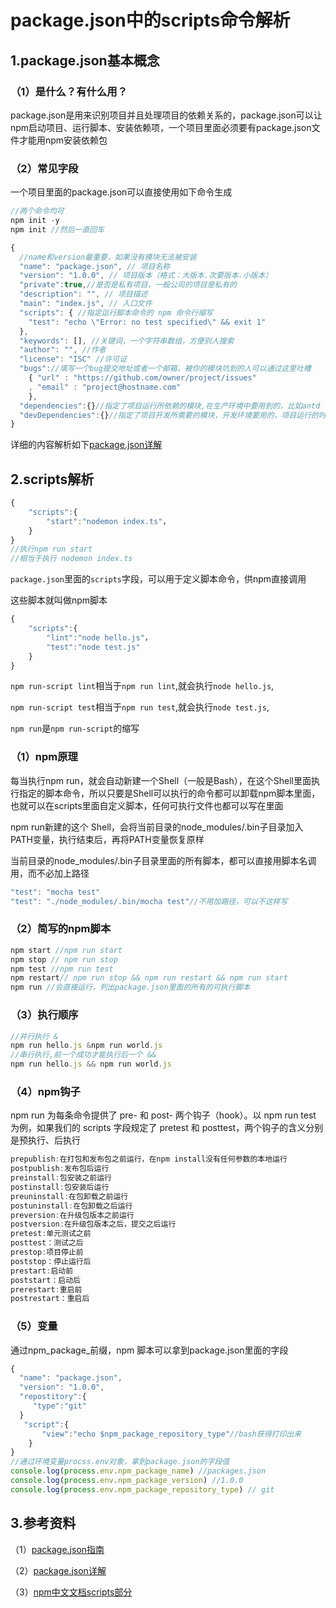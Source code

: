# package.json中的scripts命令解析

## 1.package.json基本概念

### （1）是什么？有什么用？

package.json是用来识别项目并且处理项目的依赖关系的，package.json可以让npm启动项目、运行脚本、安装依赖项，一个项目里面必须要有package.json文件才能用npm安装依赖包

### （2）常见字段

一个项目里面的package.json可以直接使用如下命令生成

```js
//两个命令均可
npm init -y
npm init //然后一直回车
```

```js
{
  //name和version最重要，如果没有模块无法被安装
  "name": "package.json", // 项目名称
  "version": "1.0.0", // 项目版本（格式：大版本.次要版本.小版本）
  "private":true,//是否是私有项目，一般公司的项目是私有的
  "description": "", // 项目描述
  "main": "index.js", // 入口文件
  "scripts": { //指定运行脚本命令的 npm 命令行缩写
    "test": "echo \"Error: no test specified\" && exit 1"
  },
  "keywords": [], //关键词，一个字符串数组，方便别人搜索
  "author": "", //作者
  "license": "ISC" //许可证
  "bugs"://填写一个bug提交地址或者一个邮箱，被你的模块坑到的人可以通过这里吐槽
  	{ "url" : "https://github.com/owner/project/issues"
	, "email" : "project@hostname.com"
	},
  "dependencies":{}//指定了项目运行所依赖的模块,在生产环境中要用到的，比如antd
  "devDependencies":{}//指定了项目开发所需要的模块，开发环境要用的，项目运行的时候又用不到的，比如webpack和eslint
}
```

详细的内容解析如下[package.json详解](https://zoucz.com/blog/2016/02/17/npm-package/)

## 2.scripts解析

```js
{
    "scripts":{
        "start":"nodemon index.ts"，  
    }
}
//执行npm run start 
//相当于执行 nodemon index.ts
```

`package.json`里面的`scripts`字段，可以用于定义脚本命令，供npm直接调用

这些脚本就叫做npm脚本

```js
{
    "scripts":{
        "lint":"node hello.js"，  
        "test":"node test.js"
    }
}
```

`npm run-script lint`相当于`npm run lint`,就会执行`node hello.js`,

`npm run-script test`相当于`npm run test`,就会执行`node test.js`,

`npm run`是`npm run-script`的缩写

### （1）npm原理

每当执行npm run，就会自动新建一个Shell（一般是Bash），在这个Shell里面执行指定的脚本命令，所以只要是Shell可以执行的命令都可以卸载npm脚本里面，也就可以在scripts里面自定义脚本，任何可执行文件也都可以写在里面

npm run新建的这个 Shell，会将当前目录的node_modules/.bin子目录加入PATH变量，执行结束后，再将PATH变量恢复原样

当前目录的node_modules/.bin子目录里面的所有脚本，都可以直接用脚本名调用，而不必加上路径

```js
"test": "mocha test"
"test": "./node_modules/.bin/mocha test"//不用加路径，可以不这样写
```

### （2）简写的npm脚本

```js
npm start //npm run start
npm stop // npm run stop
npm test //npm run test
npm restart// npm run stop && npm run restart && npm run start
npm run //会直接运行，列出package.json里面的所有的可执行脚本
```

### （3）执行顺序

```js
//并行执行 &
npm run hello.js &npm run world.js
//串行执行,前一个成功才能执行后一个 &&
npm run hello.js && npm run world.js
```

### （4）npm钩子

npm run 为每条命令提供了 pre- 和 post- 两个钩子（hook）。以 npm run test 为例，如果我们的 scripts 字段规定了 pretest 和 posttest，两个钩子的含义分别是预执行、后执行

```js
prepublish:在打包和发布包之前运行，在npm install没有任何参数的本地运行
postpublish:发布包后运行
preinstall:包安装之前运行
postinstall:包安装后运行
preuninstall:在包卸载之前运行
postuninstall:在包卸载之后运行
preversion:在升级包版本之前运行
postversion:在升级包版本之后，提交之后运行
pretest:单元测试之前
posttest：测试之后
prestop:项目停止前
poststop：停止运行后
prestart:启动前
poststart：启动后
prerestart:重启前
postrestart：重启后
```

### （5）变量

通过npm_package_前缀，npm 脚本可以拿到package.json里面的字段

```js
{
  "name": "package.json",
  "version": "1.0.0", 
  "repostitory":{
     "type":"git"
  }
   "script":{
       "view":"echo $npm_package_repository_type"//bash获得打印出来
    }
}
//通过环境变量procss.env对象，拿到package.json的字段值
console.log(process.env.npm_package_name) //packages.json
console.log(process.env.npm_package_version) //1.0.0
console.log(process.env.npm_package_repository_type) // git
```

## 3.参考资料

（1）[package.json指南](http://nodejs.cn/learn/the-package-json-guide)

（2）[package.json详解](https://www.jianshu.com/p/c86d511d99fd)

（3）[npm中文文档scripts部分](https://www.npmjs.cn/misc/scripts/)